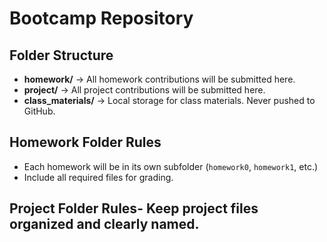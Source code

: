 # Bootcamp Repository 
## Folder Structure
- **homework/** → All homework contributions will be submitted here. 
- **project/** → All project contributions will be submitted here.
- **class_materials/** → Local storage for class materials. Never pushed to GitHub. 
## Homework Folder Rules
- Each homework will be in its own subfolder (`homework0`, `homework1`, etc.)
- Include all required files for grading. 
## Project Folder Rules- Keep project files organized and clearly named. 
